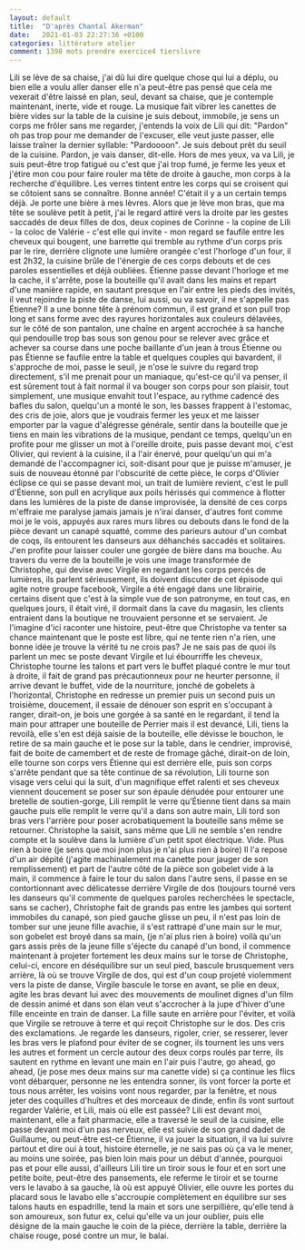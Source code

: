 ```yaml
---
layout: default
title:  "D'après Chantal Akerman"
date:   2021-01-03 22:27:36 +0100
categories: littérature atelier
comment: 1398 mots prendre exercice4 tierslivre
---
```


Lili se lève de sa chaise, j'ai dû lui dire quelque chose qui lui a déplu, ou bien elle a voulu aller danser elle n'a peut-être pas pensé que cela me vexerait d'être laissé en plan, seul, devant sa chaise, que je contemple maintenant, inerte, vide et rouge. La musique fait vibrer les canettes de bière vides sur la table de la cuisine je suis debout, immobile, je sens un corps me frôler sans me regarder, j'entends la voix de Lili qui dit: "Pardon" oh pas trop pour me demander de l'excuser, elle veut juste passer, elle laisse traîner la dernier syllable: "Pardoooon". Je suis debout prêt du seuil de la cuisine. Pardon, je vais danser, dit-elle. Hors de mes yeux, va va Lili, je suis peut-être trop fatigué ou c'est que j'ai trop fumé, je ferme les yeux et j'étire mon cou pour faire rouler ma tête de droite à gauche, mon corps à la recherche d'équilibre. Les verres tintent entre les corps qui se croisent qui se côtoient sans se connaître. Bonne année! C'était il y a un certain temps déjà. Je porte une bière à mes lèvres. Alors que je lève mon bras, que ma tête se soulève petit à petit, j'ai le regard attiré vers la droite par les gestes saccadés de deux filles de dos, deux copines de Corinne  - la copine de Lili  - la coloc de Valérie  - c'est elle qui invite - mon regard se faufile entre les cheveux qui bougent, une barrette qui tremble au rythme d'un corps pris par le rire, derrière clignote une lumière orangée c'est l'horloge d'un four, il est 2h32, la cuisine brûle de l'énergie de ces corps debouts et de ces paroles essentielles et déjà oubliées. Étienne passe devant l'horloge et me la cache, il s'arrête, pose la bouteille qu'il avait dans les mains et repart d'une manière rapide, en sautant presque en l'air entre les pieds des invités, il veut rejoindre la piste de danse, lui aussi, ou va savoir, il ne s'appelle pas Étienne? Il a une bonne tête à prénom commun, il est grand et son pull trop long et sans forme avec des rayures horizontales aux couleurs délavées, sur le côté de son pantalon, une chaîne en argent accrochée à sa hanche qui pendouille trop bas sous son genou pour se relever avec grâce et achever sa course dans une poche baillante d'un jean à trous Étienne ou pas Étienne se faufile entre la table et quelques couples qui bavardent, il s'approche de moi, passe le seuil, je n'ose le suivre du regard trop directement, s'il me prenait pour un maniaque, qu'est-ce qu'il va penser, il est sûrement tout à fait normal il va bouger son corps pour son plaisir, tout simplement, une musique envahit tout l'espace, au rythme cadencé des bafles du salon, quelqu'un a monté le son, les basses frappent à l'estomac, des cris de joie, alors que je voudrais fermer les yeux et me laisser emporter par la vague d'alégresse générale, sentir dans la bouteille que je tiens en main les vibrations de la musique, pendant ce temps, quelqu'un en profite pour me glisser un mot à l'oreille droite, puis passe devant moi, c'est Olivier, qui revient à la cuisine, il a l'air énervé, pour quelqu'un qui m'a demandé de l'accompagner ici, soit-disant pour que je puisse m'amuser, je suis de nouveau étonné par l'obscurité de cette pièce, le corps d'Olivier éclipse ce qui se passe devant moi, un trait de lumière revient, c'est le pull d'Étienne, son pull en acrylique aux poils hérissés qui commence à flotter dans les lumières de la piste de danse improvisée, la densité de ces corps m'effraie me paralyse jamais jamais je n'irai danser, d'autres font comme moi je le vois, appuyés aux rares murs libres ou debouts dans le fond de la pièce devant un canapé squatté, comme des parieurs autour d'un combat de coqs, ils entourent les danseurs aux déhanchés saccadés et solitaires. J'en profite pour laisser couler une gorgée de bière dans ma bouche. Au travers du verre de la bouteille je vois une image transformée de Christophe, qui devise avec Virgile en regardant les corps percés de lumières, ils parlent sérieusement, ils doivent discuter de cet épisode qui agite notre groupe facebook, Virgile a été engagé dans une librairie, certains disent que c'est à la simple vue de son patronyme, en tout cas, en quelques jours, il était viré, il dormait dans la cave du magasin, les clients entraient dans la boutique ne trouvaient personne et se servaient. Je l'imagine d'ici raconter une histoire, peut-être que Christophe va tenter sa chance maintenant que le poste est libre, qui ne tente rien n'a rien, une bonne idée je trouve la vérité tu ne crois pas? Je ne sais pas de quoi ils parlent un mec se poste devant Virgile et lui ébourriffe les cheveux, Christophe tourne les talons et part vers le buffet plaqué contre le mur tout à droite, il fait de grand pas précautionneux pour ne heurter personne, il arrive devant le buffet, vide de la nourriture, jonché de gobelets à l'horizontal, Christophe en redresse un premier puis un second puis un troisième, doucement, il essaie de dénouer son esprit en s'occupant à ranger, dirait-on, je bois une gorgée à sa santé en le regardant, il tend la main pour attraper une bouteille de Perrier mais il est devancé, Lili, tiens la revoilà, elle s'en est déjà saisie de la bouteille, elle dévisse le bouchon, le retire de sa main gauche et le pose sur la table, dans le cendrier, improvisé, fait de boite de camembert et de reste de fromage gâché, dirait-on de loin, elle tourne son corps vers Étienne qui est derrière elle, puis son corps s'arrête pendant que sa tête continue de sa révolution, Lili tourne son visage vers celui qui la suit, d'un magnifique effet ralenti et ses cheveux viennent doucement se poser sur son épaule dénudée pour  entourer une bretelle de soutien-gorge, Lili remplit le verre qu'Étienne tient dans sa main gauche puis elle remplit le verre qu'il a dans son autre main, Lili tord son bras vers l'arrière pour poser acrobatiquement la bouteille sans même se retourner. Christophe la saisit, sans même que Lili ne semble s'en rendre compte et la soulève dans la lumière d'un petit spot électrique. Vide. Plus rien à boire (je sens que moi jnon plus je n'ai plus rien à boire) Il l'a repose d'un air dépité (j'agite machinalement ma canette pour jauger de son remplissement) et part de l'autre côté de la pièce son gobelet vide à la main, il commence à faire le tour du salon dans l'autre sens, il passe en se contortionnant avec délicatesse derrière Virgile de dos (toujours tourné vers les danseurs qu'il commente de quelques paroles recherchées le spectacle, sans se cacher), Christophe fait de grands pas entre les jambes qui sortent immobiles du canapé, son pied gauche glisse un peu, il n'est pas loin de tomber sur une jeune fille avachie, il s'est rattrapé d'une main sur le mur, son gobelet est broyé dans sa main, (je n'ai plus rien à boire) voilà qu'un gars assis près de la jeune fille s'éjecte du canapé d'un bond, il commence maintenant à projeter fortement les deux mains sur le torse de Christophe, celui-ci, encore en déséquilibre sur un seul pied, bascule brusquement vers arrière, là où se trouve Virgile de dos, qui est d'un coup projeté violemment vers la piste de danse, Virgile bascule le torse en avant, se plie en deux, agite les bras devant lui avec des mouvements de moulinet dignes d'un film de dessin animé et dans son élan veut s'accrocher à la jupe d'hiver d'une fille enceinte en train de danser. La fille saute en arrière pour l'éviter, et voilà que Virgile se retrouve à terre et qui reçoit Christophe sur le dos. Des cris des exclamations. Je regarde les danseurs, rigoler, crier, se resserer, lever les bras vers le plafond pour éviter de se cogner, ils tournent les uns vers les autres et forment un cercle autour des deux corps roulés par terre, ils sautent en rythme en levant une main en l'air puis l'autre, go ahead, go ahead, (je pose mes deux mains sur ma canette vide) si ça continue les flics vont débarquer, personne ne les entendra sonner, ils vont forcer la porte et tous nous arrêter, les voisins vont nous regarder, par la fenêtre, et nous jeter des coquilles d'huîtres et des morceaux de dinde, enfin ils vont surtout regarder Valérie, et Lili, mais où elle est passée? Lili est devant moi, maintenant, elle a fait pharmacie, elle a traversé le seuil de la cuisine, elle passe devant moi d'un pas nerveux, elle est suivie de son grand dadet de Guillaume, ou peut-être est-ce Étienne, il va jouer la situation, il va lui suivre partout et dire oui à tout, histoire éternelle, je ne sais pas où ça va le mener, au moins une soirée, pas bien loin mais pour un début d'année, pourquoi pas et pour elle aussi, d'ailleurs Lili tire un tiroir sous le four et en sort une petite boite, peut-être des pansements, ele referme le tiroir et se tourne vers le lavabo à sa gauche, là où est appuyé Olivier, elle ouvre les portes du placard sous le lavabo elle s'accroupie complètement en équilibre sur ses talons hauts en espadrille, tend la main et sors une serpillière, qu'elle tend à son amoureux, son futur ex, celui qu'elle va un jour oublier, puis elle désigne de la main gauche le coin de la pièce, derrière la table, derrière la chaise rouge, posé contre un mur, le balai.